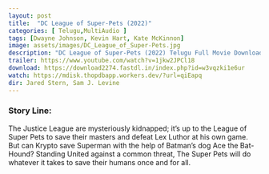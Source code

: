 ```yaml
---
layout: post
title:  "DC League of Super-Pets (2022)"
categories: [ Telugu,MultiAudio ]
tags: [Dwayne Johnson, Kevin Hart, Kate McKinnon]
image: assets/images/DC_League_of_Super-Pets.jpg
description: "DC League of Super-Pets (2022) Telugu Full Movie Download and watch online 720p low file size 500 mb."
trailer: https://www.youtube.com/watch?v=1jkw2JPCl18
download: https://download2274.fastdl.in/index.php?id=w3vqzki1e6ur
watch: https://mdisk.thopdbapp.workers.dev/?url=qiEapq
dir: Jared Stern, Sam J. Levine
---
```


### Story Line:
The Justice League are mysteriously kidnapped; it’s up to the League of Super Pets to save their masters and defeat Lex Luthor at his own game. But can Krypto save Superman with the help of Batman’s dog Ace the Bat-Hound? Standing United against a common threat, The Super Pets will do whatever it takes to save their humans once and for all.



